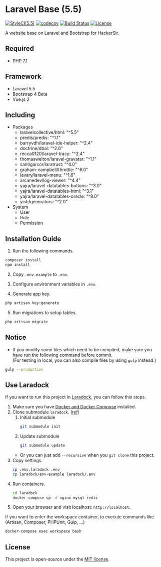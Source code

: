 # Laravel Base (5.5)
[![StyleCI(5.5)](https://styleci.io/repos/65561499/shield?branch=5.5)](https://styleci.io/repos/65561499)
[![codecov](https://codecov.io/gh/HackerSir/laravel-base/branch/5.5/graph/badge.svg)](https://codecov.io/gh/HackerSir/laravel-base)
[![Build Status](https://travis-ci.org/HackerSir/laravel-base.svg?branch=5.5)](https://travis-ci.org/HackerSir/laravel-base)
[![License](https://img.shields.io/github/license/HackerSir/laravel-base.svg)](https://raw.githubusercontent.com/HackerSir/laravel-base/master/LICENSE)

A website base on Laravel and Bootstrap for HackerSir.

## Required
- PHP 7.1

## Framework
- Laravel 5.5
- Bootstrap 4 Beta
- Vue.js 2

## Including
- Packages
  - laravelcollective/html: "^5.5"
  - predis/predis: "^1.1"
  - barryvdh/laravel-ide-helper: "^2.4"
  - doctrine/dbal: "^2.6"
  - recca0120/laravel-tracy: "^2.4"
  - thomaswelton/laravel-gravatar: "^1.1"
  - santigarcor/laratrust: "^4.0"
  - graham-campbell/throttle: "^6.0"
  - lavary/laravel-menu: "^1.6"
  - arcanedev/log-viewer: "^4.4"
  - yajra/laravel-datatables-buttons: "^3.0"
  - yajra/laravel-datatables-html: "^3.1"
  - yajra/laravel-datatables-oracle: "^8.0"
  - yish/generators: "^2.0"
- System
  - User
  - Role
  - Permission

## Installation Guide
1. Run the following commands.
```bash
composer install  
npm install
```

2. Copy `.env.example` to `.env`.

3. Configure environment variables in `.env`.

4. Generate app key.
```bash
php artisan key:generate
```

5. Run migrations to setup tables.
```bash
php artisan migrate
```

## Notice
- If you modify some files which need to be compiled, make sure you have run the following command before commit.  
(For testing in local, you can also compile files by using `gulp` instead.)
```bash
gulp --production
```

## Use Laradock
If you want to run this project in [Laradock](http://laradock.io/), you can follow this steps.
1. Make sure you have [Docker and Docker Compose](https://www.docker.com/) installed.
2. Clone submodule `laradock`. ([ref](http://blog.chh.tw/posts/git-submodule/))
    1. Initial submodule  
        ```bash
        git submodule init
        ```
    2. Update submodule
        ```bash
        git submodule update
        ```
    - Or you can just add `--recursive` when you `git clone` this project.
3. Copy settings.
    ```bash
    cp .env.laradock .env
    cp laradock/env-example laradock/.env
    ```
4. Run containers.
    ```bash
    cd laradock
    docker-compose up -d nginx mysql redis
    ```
5. Open your browser and visit localhost: `http://localhost`.

If you want to enter the workspace container, to execute commands like  (Artisan, Composer, PHPUnit, Gulp, …)  
```bash
docker-compose exec workspace bash
```

## License
This project is open-source under the [MIT license](http://opensource.org/licenses/MIT).
